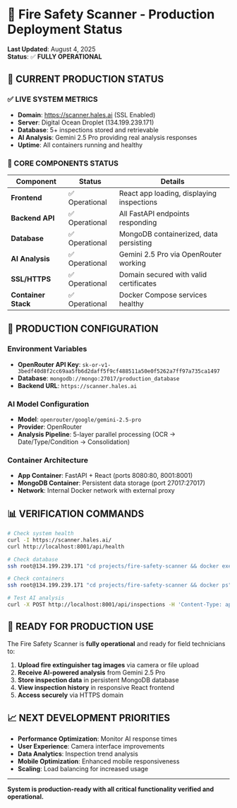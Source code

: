 # 🚀 Fire Safety Scanner - Production Deployment Status

**Last Updated**: August 4, 2025  
**Status**: ✅ **FULLY OPERATIONAL**

## 🎯 **CURRENT PRODUCTION STATUS**

### **✅ LIVE SYSTEM METRICS**
- **Domain**: https://scanner.hales.ai (SSL Enabled)
- **Server**: Digital Ocean Droplet (134.199.239.171)
- **Database**: 5+ inspections stored and retrievable
- **AI Analysis**: Gemini 2.5 Pro providing real analysis responses
- **Uptime**: All containers running and healthy

### **🔧 CORE COMPONENTS STATUS**

| Component | Status | Details |
|-----------|--------|---------|
| **Frontend** | ✅ Operational | React app loading, displaying inspections |
| **Backend API** | ✅ Operational | All FastAPI endpoints responding |
| **Database** | ✅ Operational | MongoDB containerized, data persisting |
| **AI Analysis** | ✅ Operational | Gemini 2.5 Pro via OpenRouter working |
| **SSL/HTTPS** | ✅ Operational | Domain secured with valid certificates |
| **Container Stack** | ✅ Operational | Docker Compose services healthy |

## 🔑 **PRODUCTION CONFIGURATION**

### **Environment Variables**
- **OpenRouter API Key**: `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`
- **Database**: `mongodb://mongo:27017/production_database`
- **Backend URL**: `https://scanner.hales.ai`

### **AI Model Configuration**
- **Model**: `openrouter/google/gemini-2.5-pro`
- **Provider**: OpenRouter
- **Analysis Pipeline**: 5-layer parallel processing (OCR → Date/Type/Condition → Consolidation)

### **Container Architecture**
- **App Container**: FastAPI + React (ports 8080:80, 8001:8001)
- **MongoDB Container**: Persistent data storage (port 27017:27017)
- **Network**: Internal Docker network with external proxy

## 📊 **VERIFICATION COMMANDS**

```bash
# Check system health
curl -I https://scanner.hales.ai/
curl http://localhost:8001/api/health

# Check database
ssh root@134.199.239.171 "cd projects/fire-safety-scanner && docker exec fire-safety-scanner-mongo-1 mongosh production_database --eval 'db.inspections.countDocuments()'"

# Check containers
ssh root@134.199.239.171 "cd projects/fire-safety-scanner && docker ps"

# Test AI analysis
curl -X POST http://localhost:8001/api/inspections -H 'Content-Type: application/json' -d '{"location":"test","image_base64":"[BASE64]","notes":"test"}'
```

## 🎯 **READY FOR PRODUCTION USE**

The Fire Safety Scanner is **fully operational** and ready for field technicians to:

1. **Upload fire extinguisher tag images** via camera or file upload
2. **Receive AI-powered analysis** from Gemini 2.5 Pro
3. **Store inspection data** in persistent MongoDB database
4. **View inspection history** in responsive React frontend
5. **Access securely** via HTTPS domain

## 📈 **NEXT DEVELOPMENT PRIORITIES**

- **Performance Optimization**: Monitor AI response times
- **User Experience**: Camera interface improvements
- **Data Analytics**: Inspection trend analysis
- **Mobile Optimization**: Enhanced mobile responsiveness
- **Scaling**: Load balancing for increased usage

---

**System is production-ready with all critical functionality verified and operational.**
